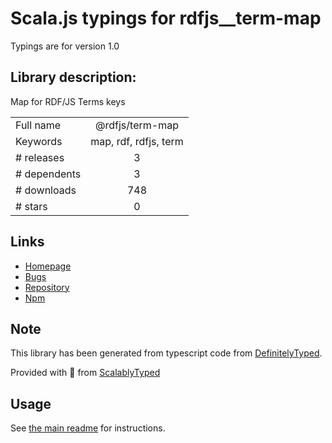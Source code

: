 
# Scala.js typings for rdfjs__term-map

Typings are for version 1.0

## Library description:
Map for RDF/JS Terms keys

|                    |                 |
| ------------------ | :-------------: |
| Full name          | @rdfjs/term-map |
| Keywords           | map, rdf, rdfjs, term |
| # releases         | 3 |
| # dependents       | 3 |
| # downloads        | 748 |
| # stars            | 0 |

## Links
- [Homepage](https://github.com/rdfjs-base/term-map)
- [Bugs](https://github.com/rdfjs-base/term-map/issues)
- [Repository](https://github.com/rdfjs-base/term-map)
- [Npm](https://www.npmjs.com/package/%40rdfjs%2Fterm-map)
    


## Note
This library has been generated from typescript code from [DefinitelyTyped](https://definitelytyped.org).

Provided with :purple_heart: from [ScalablyTyped](https://github.com/oyvindberg/ScalablyTyped)

## Usage
See [the main readme](../../readme.md) for instructions.


